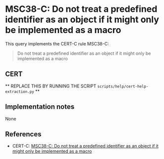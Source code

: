 # MSC38-C: Do not treat a predefined identifier as an object if it might only be implemented as a macro

This query implements the CERT-C rule MSC38-C:

> Do not treat a predefined identifier as an object if it might only be implemented as a macro

## CERT

** REPLACE THIS BY RUNNING THE SCRIPT `scripts/help/cert-help-extraction.py` **

## Implementation notes

None

## References

* CERT-C: [MSC38-C: Do not treat a predefined identifier as an object if it might only be implemented as a macro](https://wiki.sei.cmu.edu/confluence/display/c)
